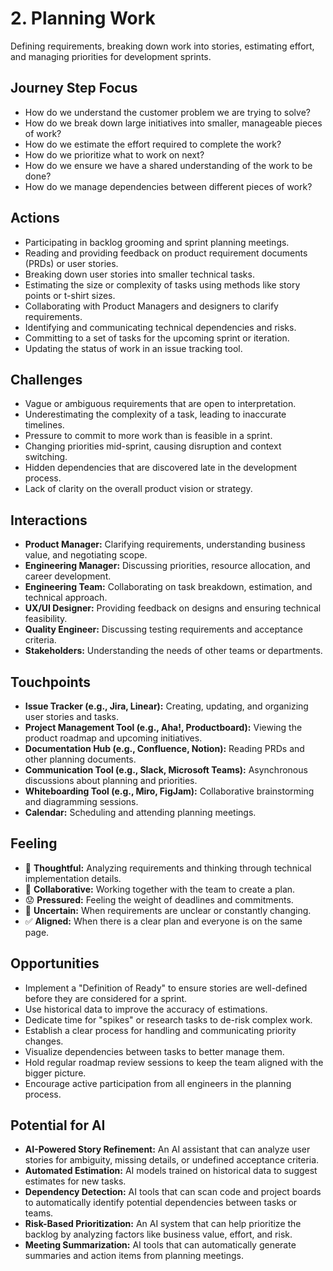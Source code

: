 # 2. Planning Work

Defining requirements, breaking down work into stories, estimating effort, and managing priorities for development sprints.

## Journey Step Focus

*   How do we understand the customer problem we are trying to solve?
*   How do we break down large initiatives into smaller, manageable pieces of work?
*   How do we estimate the effort required to complete the work?
*   How do we prioritize what to work on next?
*   How do we ensure we have a shared understanding of the work to be done?
*   How do we manage dependencies between different pieces of work?

## Actions

*   Participating in backlog grooming and sprint planning meetings.
*   Reading and providing feedback on product requirement documents (PRDs) or user stories.
*   Breaking down user stories into smaller technical tasks.
*   Estimating the size or complexity of tasks using methods like story points or t-shirt sizes.
*   Collaborating with Product Managers and designers to clarify requirements.
*   Identifying and communicating technical dependencies and risks.
*   Committing to a set of tasks for the upcoming sprint or iteration.
*   Updating the status of work in an issue tracking tool.

## Challenges

*   Vague or ambiguous requirements that are open to interpretation.
*   Underestimating the complexity of a task, leading to inaccurate timelines.
*   Pressure to commit to more work than is feasible in a sprint.
*   Changing priorities mid-sprint, causing disruption and context switching.
*   Hidden dependencies that are discovered late in the development process.
*   Lack of clarity on the overall product vision or strategy.

## Interactions

*   **Product Manager:** Clarifying requirements, understanding business value, and negotiating scope.
*   **Engineering Manager:** Discussing priorities, resource allocation, and career development.
*   **Engineering Team:** Collaborating on task breakdown, estimation, and technical approach.
*   **UX/UI Designer:** Providing feedback on designs and ensuring technical feasibility.
*   **Quality Engineer:** Discussing testing requirements and acceptance criteria.
*   **Stakeholders:** Understanding the needs of other teams or departments.

## Touchpoints

*   **Issue Tracker (e.g., Jira, Linear):** Creating, updating, and organizing user stories and tasks.
*   **Project Management Tool (e.g., Aha!, Productboard):** Viewing the product roadmap and upcoming initiatives.
*   **Documentation Hub (e.g., Confluence, Notion):** Reading PRDs and other planning documents.
*   **Communication Tool (e.g., Slack, Microsoft Teams):** Asynchronous discussions about planning and priorities.
*   **Whiteboarding Tool (e.g., Miro, FigJam):** Collaborative brainstorming and diagramming sessions.
*   **Calendar:** Scheduling and attending planning meetings.

## Feeling

*   🤔 **Thoughtful:** Analyzing requirements and thinking through technical implementation details.
*   🤝 **Collaborative:** Working together with the team to create a plan.
*   😟 **Pressured:** Feeling the weight of deadlines and commitments.
*   🤷 **Uncertain:** When requirements are unclear or constantly changing.
*   ✅ **Aligned:** When there is a clear plan and everyone is on the same page.

## Opportunities

*   Implement a "Definition of Ready" to ensure stories are well-defined before they are considered for a sprint.
*   Use historical data to improve the accuracy of estimations.
*   Dedicate time for "spikes" or research tasks to de-risk complex work.
*   Establish a clear process for handling and communicating priority changes.
*   Visualize dependencies between tasks to better manage them.
*   Hold regular roadmap review sessions to keep the team aligned with the bigger picture.
*   Encourage active participation from all engineers in the planning process.

## Potential for AI

*   **AI-Powered Story Refinement:** An AI assistant that can analyze user stories for ambiguity, missing details, or undefined acceptance criteria.
*   **Automated Estimation:** AI models trained on historical data to suggest estimates for new tasks.
*   **Dependency Detection:** AI tools that can scan code and project boards to automatically identify potential dependencies between tasks or teams.
*   **Risk-Based Prioritization:** An AI system that can help prioritize the backlog by analyzing factors like business value, effort, and risk.
*   **Meeting Summarization:** AI tools that can automatically generate summaries and action items from planning meetings.
